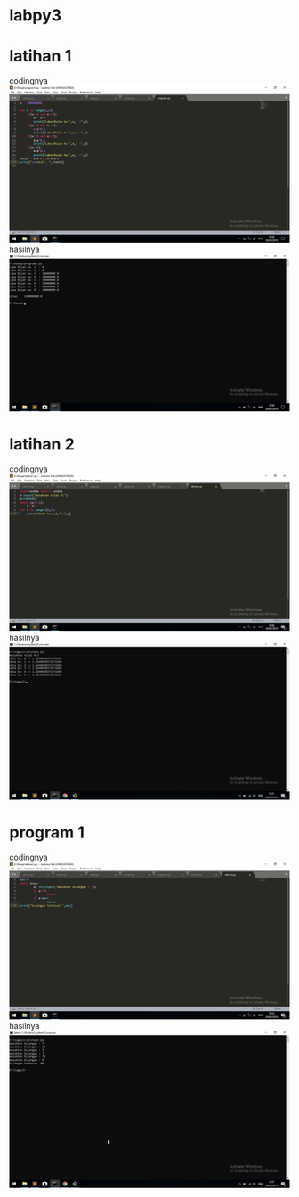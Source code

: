 # labpy3

# **latihan 1**

codingnya
![hasilnya](https://github.com/SheiladeviA/labpy3/blob/master/Screenshot%20(7).png)
hasilnya
![hasilnya](https://github.com/SheiladeviA/labpy3/blob/master/Screenshot%20(6).png)

# **latihan 2**

codingnya
![hasilnya](https://github.com/SheiladeviA/labpy3/blob/master/Screenshot%20(8).png)
hasilnya
![hasilnya](https://github.com/SheiladeviA/labpy3/blob/master/Screenshot%20(10).png)

# **program 1**

codingnya
![hasilnya](https://github.com/SheiladeviA/labpy3/blob/master/Screenshot%20(9).png)
hasilnya
![hasilnya](https://github.com/SheiladeviA/labpy3/blob/master/Screenshot%20(11).png)
